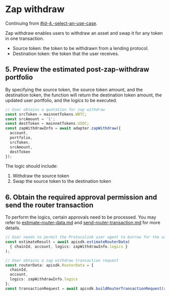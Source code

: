 # Zap withdraw

Continuing from [#id-4.-select-an-use-case](./#id-4.-select-an-use-case "mention").

Zap withdraw enables users to withdraw an asset and swap it for any token in one transaction.

* Source token: the token to be withdrawn from a lending protocol.
* Destination token: the token that the user receives.

## 5. Preview the estimated post-zap-withdraw portfolio

By specifying the source token, the source token amount, and the destination token, the function will return the destination token amount, the updated user portfolio, and the logics to be executed.

```typescript
// User obtains a quotation for zap withdraw
const srcToken = mainnetTokens.WBTC;
const srcAmount = '1';
const destToken = mainnetTokens.USDC;
const zapWithdrawInfo = await adapter.zapWithdraw({
  account,
  portfolio,
  srcToken,
  srcAmount,
  destToken
});
```

The logic should include:

1. Withdraw the source token
2. Swap the source token to the destination token

## 6. Obtain the required approval permission and send the router transaction

To perform the logics, certain approvals need to be processed. You may refer to [estimate-router-data.md](../../protocolink-sdk/estimate-router-data.md "mention") and [send-router-transaction.md](../../protocolink-sdk/send-router-transaction.md "mention") for more details.

```typescript
// User needs to permit the Protocolink user agent to borrow for the user
const estimateResult = await apisdk.estimateRouterData(
  { chainId, account, logics: zapWithdrawInfo.logics }
);

// User obtains a zap withdraw transaction request
const routerData: apisdk.RouterData = {
  chainId,
  account,
  logics: zapWithdrawInfo.logics
};
const transactionRequest = await apisdk.buildRouterTransactionRequest(routerData);
```
